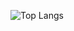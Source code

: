 ![Top Langs](https://github-readme-stats.vercel.app/api/top-langs/?username=d-carranza&exclude=html&langs_count=5&theme=buefy&layout=compact)
